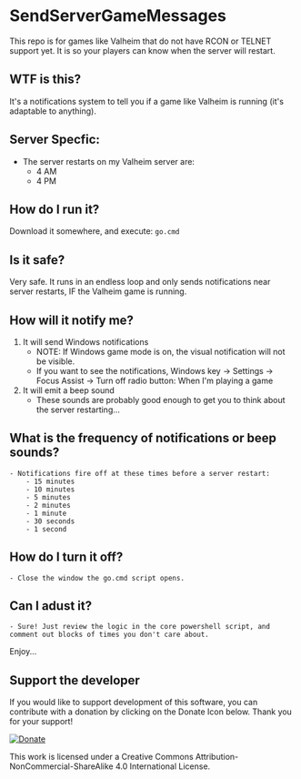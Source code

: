 # SendServerGameMessages
This repo is for games like Valheim that do not have RCON or TELNET support yet. It is so your players can know when the server will restart.

## WTF is this?
It's a notifications system to tell you if a game like Valheim is running (it's adaptable to anything). 

## Server Specfic:
- The server restarts on my Valheim server are:
	- 4 AM
	- 4 PM

## How do I run it?
Download it somewhere, and execute: `go.cmd`

## Is it safe?
Very safe. It runs in an endless loop and only sends notifications near server restarts, IF the Valheim game is running.

## How will it notify me?
1. It will send Windows notifications
	- NOTE: If Windows game mode is on, the visual notification will not be visible.
	- If you want to see the notifications, Windows key -> Settings -> Focus Assist -> Turn off radio button: When I'm playing a game
2. It will emit a beep sound
	- These sounds are probably good enough to get you to think about the server restarting...

## What is the frequency of notifications or beep sounds?
	- Notifications fire off at these times before a server restart: 
		- 15 minutes
		- 10 minutes
		- 5 minutes
		- 2 minutes
		- 1 minute
		- 30 seconds
		- 1 second

## How do I turn it off?
	- Close the window the go.cmd script opens.

## Can I adust it?
	- Sure! Just review the logic in the core powershell script, and comment out blocks of times you don't care about.

Enjoy...

Support the developer
---
If you would like to support development of this software, you can contribute with a donation by clicking on the Donate Icon below. Thank you for your support!

[![Donate](https://www.paypalobjects.com/en_US/i/btn/btn_donate_LG.gif)](https://www.paypal.com/cgi-bin/webscr?cmd=_s-xclick&hosted_button_id=PXV8MLB5KR5WG)

This work is licensed under a Creative Commons Attribution-NonCommercial-ShareAlike 4.0 International License.